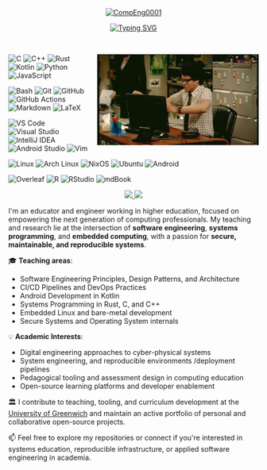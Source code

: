 <div align="center">
  <a href="https://github.com/CompEng0001">
	<img src="https://github.com/user-attachments/assets/18e861c1-afe7-4e68-88e3-00fa53db1c8e" alt="CompEng0001" style="width:350px">
  </a>

[![Typing SVG](https://readme-typing-svg.demolab.com?font=Fira+Code&size=22&letterSpacing=0.1rem&pause=1000&color=8F33DF&multiline=false&width=650&lines=Computer+Engineer%2C+Lecturer+and+developer++;10%2B+years+of+teaching+and+developing)](https://git.io/typing-svg)

</div>

<br/>

<p align="left">
  <img src="./moss.gif" alt="moss_rage" align="right" style="width:325px">
  <!-- Languages -->
  <img src="https://img.shields.io/badge/C-00599C?style=for-the-badge&logo=c&logoColor=white" alt="C" />
  <img src="https://img.shields.io/badge/C++-00599C?style=for-the-badge&logo=c%2B%2B&logoColor=white" alt="C++" />
  <img src="https://img.shields.io/badge/Rust-000000?style=for-the-badge&logo=rust&logoColor=white" alt="Rust" />
  <img src="https://img.shields.io/badge/Kotlin-7F52FF?style=for-the-badge&logo=kotlin&logoColor=white" alt="Kotlin" />
  <img src="https://img.shields.io/badge/Python-3776AB?style=for-the-badge&logo=python&logoColor=white" alt="Python" />
  <img src="https://img.shields.io/badge/JS-F7DF1E?style=for-the-badge&logo=javascript&logoColor=black" alt="JavaScript" />
</p>

<p align="left">
  <!-- Tools & DevOps -->
  <img src="https://img.shields.io/badge/Bash-4EAA25?style=for-the-badge&logo=gnubash&logoColor=white" alt="Bash" />
  <img src="https://img.shields.io/badge/Git-F05032?style=for-the-badge&logo=git&logoColor=white" alt="Git" />
  <img src="https://img.shields.io/badge/GH-181717?style=for-the-badge&logo=github&logoColor=white" alt="GitHub" />
  <img src="https://img.shields.io/badge/GH Actions-2088FF?style=for-the-badge&logo=githubactions&logoColor=white" alt="GitHub Actions" />
  <img src="https://img.shields.io/badge/MD-000000?style=for-the-badge&logo=markdown&logoColor=white" alt="Markdown" />
  <img src="https://img.shields.io/badge/LaTeX-008080?style=for-the-badge&logo=latex&logoColor=white" alt="LaTeX" />
</p>

<p align="left">
  <!-- Editors & IDEs -->
  <img src="https://img.shields.io/badge/VS%20Code-007ACC?style=for-the-badge&logo=visual-studio-code&logoColor=white" alt="VS Code" />
  <img src="https://img.shields.io/badge/VS-5C2D91?style=for-the-badge&logo=visual-studio&logoColor=white" alt="Visual Studio" />
  <img src="https://img.shields.io/badge/IntelliJ-000000?style=for-the-badge&logo=intellijidea&logoColor=white" alt="IntelliJ IDEA" />
  <img src="https://img.shields.io/badge/AStudio-3DDC84?style=for-the-badge&logo=androidstudio&logoColor=white" alt="Android Studio" />
  <img src="https://img.shields.io/badge/Vim-019733?style=for-the-badge&logo=vim&logoColor=white" alt="Vim" />
</p>

<p align="left">
  <!-- Operating Systems -->
  <img src="https://img.shields.io/badge/Linux-FCC624?style=for-the-badge&logo=linux&logoColor=black" alt="Linux" />
  <img src="https://img.shields.io/badge/Arch-1793D1?style=for-the-badge&logo=archlinux&logoColor=white" alt="Arch Linux" />
  <img src="https://img.shields.io/badge/NixOS-5277C3?style=for-the-badge&logo=nixos&logoColor=white" alt="NixOS" />
  <img src="https://img.shields.io/badge/Ubuntu-E95420?style=for-the-badge&logo=ubuntu&logoColor=white" alt="Ubuntu" />
  <img src="https://img.shields.io/badge/Android-3DDC84?style=for-the-badge&logo=android&logoColor=white" alt="Android" />
</p>

<p align="left">
  <!-- Academic Tools -->
  <img src="https://img.shields.io/badge/Overleaf-47A141?style=for-the-badge&logo=overleaf&logoColor=white" alt="Overleaf" />
  <img src="https://img.shields.io/badge/R-276DC3?style=for-the-badge&logo=r&logoColor=white" alt="R" />
  <img src="https://img.shields.io/badge/RStudio-75AADB?style=for-the-badge&logo=rstudio&logoColor=white" alt="RStudio" />
  <img src="https://img.shields.io/badge/mdBook-000000?style=for-the-badge&logo=mdbook&logoColor=white" alt="mdBook" />
</p>

<p align="center">
<a href="https://github.com/CompEng0001">  
  <img width="45%" src="https://github-readme-stats-eight-theta.vercel.app/api?username=CompEng0001&show_icons=true&theme=material-palenight&include_all_commits=true&count_private=true"/> <img width="45%" src="https://nirzak-streak-stats.vercel.app?user=CompEng0001&theme=material-palenight&hide_border=false&date_format=j%20M%5B%20Y%5D&mode=weekly"/>
</a>
</p>

I'm an educator and engineer working in higher education, focused on empowering the next generation of computing professionals. My teaching and research lie at the intersection of **software engineering**, **systems programming**, and **embedded computing**, with a passion for **secure, maintainable, and reproducible systems**.

🎓 **Teaching areas**:
- Software Engineering Principles, Design Patterns, and Architecture
- CI/CD Pipelines and DevOps Practices
- Android Development in Kotlin
- Systems Programming in Rust, C, and C++
- Embedded Linux and bare-metal development
- Secure Systems and Operating System internals

💡 **Academic Interests**:
- Digital engineering approaches to cyber-physical systems
- System engineering, and reproducible environments /deployment pipelines
- Pedagogical tooling and assessment design in computing education
- Open-source learning platforms and developer enablement

🏛️ I contribute to teaching, tooling, and curriculum development at the [University of Greenwich](https://github.com/UniOfGreenwich) and maintain an active portfolio of personal and collaborative open-source projects.

📫 Feel free to explore my repositories or connect if you're interested in systems education, reproducible infrastructure, or applied software engineering in academia.

